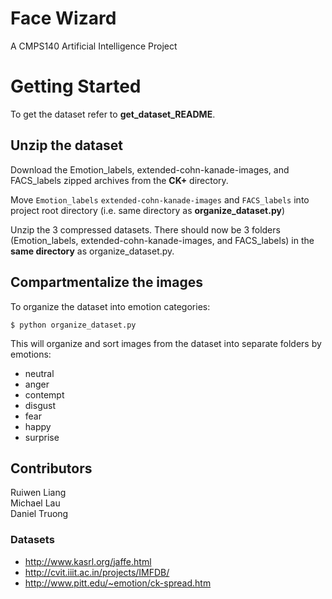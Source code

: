# Face Wizard
A CMPS140 Artificial Intelligence Project
# Getting Started
To get the dataset refer to **get_dataset_README**.  

## Unzip the dataset
Download the Emotion_labels, extended-cohn-kanade-images, and FACS_labels zipped archives from the **CK+** directory.    

Move `Emotion_labels` `extended-cohn-kanade-images` and `FACS_labels` into project root directory (i.e. same directory as **organize_dataset.py**)  

Unzip the 3 compressed datasets. There should now be 3 folders (Emotion_labels, extended-cohn-kanade-images, and FACS_labels) in the **same directory** as organize_dataset.py.   

## Compartmentalize the images
To organize the dataset into emotion categories:

`$ python organize_dataset.py`

This will organize and sort images from the dataset into separate folders by emotions:
* neutral
* anger
* contempt
* disgust
* fear
* happy
* surprise

## Contributors
Ruiwen Liang  
Michael Lau  
Daniel Truong  

### Datasets
* http://www.kasrl.org/jaffe.html
* http://cvit.iiit.ac.in/projects/IMFDB/
* http://www.pitt.edu/~emotion/ck-spread.htm

